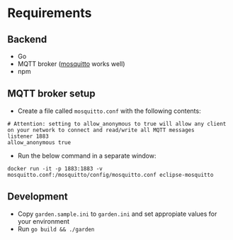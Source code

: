 # Requirements

## Backend

* Go
* MQTT broker ([mosquitto](https://hub.docker.com/_/eclipse-mosquitto) works well)
* npm

## MQTT broker setup

* Create a file called `mosquitto.conf` with the following contents:

```text
# Attention: setting to allow_anonymous to true will allow any client on your network to connect and read/write all MQTT messages
listener 1883
allow_anonymous true
```

* Run the below command in a separate window:

```shell
docker run -it -p 1883:1883 -v mosquitto.conf:/mosquitto/config/mosquitto.conf eclipse-mosquitto
```

## Development

* Copy `garden.sample.ini` to `garden.ini` and set appropiate values for your environment
* Run `go build && ./garden`
